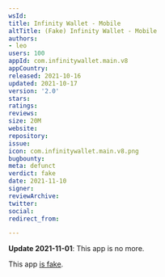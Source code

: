 ```yaml
---
wsId: 
title: Infinity Wallet - Mobile
altTitle: (Fake) Infinity Wallet - Mobile
authors:
- leo
users: 100
appId: com.infinitywallet.main.v8
appCountry: 
released: 2021-10-16
updated: 2021-10-17
version: '2.0'
stars: 
ratings: 
reviews: 
size: 20M
website: 
repository: 
issue: 
icon: com.infinitywallet.main.v8.png
bugbounty: 
meta: defunct
verdict: fake
date: 2021-11-10
signer: 
reviewArchive: 
twitter: 
social: 
redirect_from: 

---
```


**Update 2021-11-01**: This app is no more.

This app [is fake](https://twitter.com/InfinityWallet/status/1453068315417583622).

